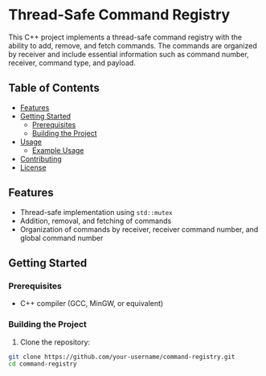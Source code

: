 # Thread-Safe Command Registry

This C++ project implements a thread-safe command registry with the ability to add, remove, and fetch commands. The commands are organized by receiver and include essential information such as command number, receiver, command type, and payload.

## Table of Contents

- [Features](#features)
- [Getting Started](#getting-started)
  - [Prerequisites](#prerequisites)
  - [Building the Project](#building-the-project)
- [Usage](#usage)
  - [Example Usage](#example-usage)
- [Contributing](#contributing)
- [License](#license)

## Features

- Thread-safe implementation using `std::mutex`
- Addition, removal, and fetching of commands
- Organization of commands by receiver, receiver command number, and global command number

## Getting Started

### Prerequisites

- C++ compiler (GCC, MinGW, or equivalent)

### Building the Project

1. Clone the repository:

```bash
git clone https://github.com/your-username/command-registry.git
cd command-registry
